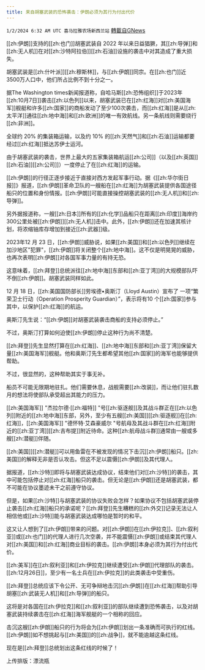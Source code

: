 ```yaml
---
title: 来自胡塞武装的恐怖袭击：伊朗必须为其行为付出代价
---
```

`1/2/2024 6:32 AM UTC 喜马拉雅农场新西兰站` [轉載自GNews](https://gnews.org/articles/2174674)

[[zh:伊朗]]支持的[[zh:也门]]胡塞武装自 2022 年以来日益猖獗，其[[zh:导弹]]和[[zh:无人机]]在对[[zh:沙特阿拉伯]][[zh:石油]]设施的袭击中对其造成了重大损失。

胡塞武装是[[zh:什叶派]][[zh:穆斯林]]，与[[zh:伊朗]]同宗。在[[zh:也门]]近3500万人口中，他们所占比例不到十分之一。

据The Washington times新闻报道称，自哈马斯[[zh:恐怖组织]]于2023年[[zh:10月7日]]袭击[[zh:以色列]]以来，胡塞武装已在[[zh:红海]]对[[zh:美国海军]]舰艇和许多[[zh:国家]]的商船发动了至少100次袭击，而[[zh:红海]]是从[[zh:太平洋]]通往[[zh:地中海]]和[[zh:欧洲]]的唯一有效航线。另一条航线则需要绕行[[zh:非洲]]。

全球约 20% 的集装箱运输，以及约 10% 的[[zh:天然气]]和[[zh:石油]]运输都要经过[[zh:红海]]抵达苏伊士运河。

由于胡塞武装的袭击，世界上最大的五家集装箱航运[[zh:公司]]（以及[[zh:英国]][[zh:石油]][[zh:公司]]）一度停止了在[[zh:红海]]的运输。

[[zh:伊朗]]的行径正逐步接近于直接对西方发起军事行动。据《[[zh:华尔街日报]]》报道，[[zh:伊朗]]革命卫队的一艘船在[[zh:红海]]为胡塞武装提供各国途径船只的位置和身份情报。[[zh:伊朗]]可能直接操控胡塞武装的[[zh:无人机]]和[[zh:导弹]]。

另外据报道称，一艘[[zh:日本]]所有的[[zh:化学]]品船只在距离[[zh:印度]]海岸约 300公里处被[[zh:伊朗]][[zh:无人机]]击中。此外，[[zh:伊朗]]还在加速其核计划，将浓缩铀库存增加到接近[[zh:武器]]级。

2023年12 月 23 日，[[zh:伊朗]]威胁说，如果[[zh:美国]]和[[zh:以色列]]继续在加沙地区"犯罪"，[[zh:伊朗]]将关闭整个[[zh:地中海]]。这不仅是明晃晃的威胁，也再次表明[[zh:伊朗]]对各国军事力量的有持无恐。

这意味着，[[zh:拜登]]总统派往[[zh:地中海]]东部和[[zh:亚丁湾]]的大规模部队吓不倒[[zh:伊朗]]。胡塞武装同样如此。

12 月 18 日，[[zh:美国国防部长]]劳埃德•奥斯汀（Lloyd Austin）宣布了 一项“繁荣卫士行动（Operation Prosperity Guardian）”，表示将有10 个[[zh:国家]]参与其中，以保护[[zh:红海]]的航运。

奥斯汀先生说：“[[zh:伊朗]]对胡塞武装袭击商船的支持必须停止。”

不过，奥斯汀打算如何迫使[[zh:伊朗]]停止这种行为尚不清楚。

[[zh:拜登]]先生显然打算在[[zh:红海]]、[[zh:地中海]]东部和[[zh:亚丁湾]]保留大量[[zh:美国海军]]舰艇。他和奥斯汀先生都希望其他[[zh:国家]]的海军也能够提供帮助。

不过，很显然的，这种帮助其实于事无补。

船员不可能无限期地驻扎。他们需要休息，战舰需要[[zh:改装]]，而让他们驻扎数月的想法将使部队承受超出其能力的压力。

[[zh:美国海军]] "杰拉尔德·[[zh:福特]] "号[[zh:驱逐舰]]及其战斗群正在[[zh:以色列]]附近的[[zh:地中海]]东部，另外，至少有五艘[[zh:美国]][[zh:驱逐舰]]在[[zh:红海]]，[[zh:美国海军]] "德怀特·艾森豪威尔 "号航母及其战斗群在[[zh:红海]]附近的[[zh:亚丁湾]][[zh:吉布提]]附近待命。这种[[zh:航母战斗群]]通常由一艘或多艘[[zh:潜艇]]伴随。

[[zh:美国]][[zh:潜艇]]可以用鱼雷在不被发现的情况下击沉[[zh:伊朗]]船只。[[zh:美国]]的解释无非是否认攻击。但这不足以震慑[[zh:伊朗]]及其代理人。

据报道，[[zh:沙特]]即将与胡塞武装达成协议，结束他们对[[zh:沙特]]的袭击，其中可能包括停止对[[zh:红海]]船只的袭击。但无论是[[zh:伊朗]]还是胡塞武装，都不可能在协议墨迹未干之前遵守协议。

但是，如果[[zh:沙特]]与胡塞武装的协议失败会怎样？如果协议不包括胡塞武装停止袭击[[zh:红海]]船只的承诺呢？[[zh:拜登]]先生糟糕的[[zh:外交]]记录无法让人相信他或[[zh:沙特]]能与胡塞武装达成哪怕是暂时的和平。

这又让人想到了[[zh:伊朗]]带来的问题。对[[zh:伊朗]]在[[zh:伊拉克]]、[[zh:叙利亚]]或[[zh:也门]]的代理人进行几次空袭，并不能震慑[[zh:伊朗]]或结束其代理人对[[zh:美国]]和[[zh:红海]]商业目标的袭击。[[zh:伊朗]]本身必须为其行为付出代价。

[[zh:美军]]在[[zh:叙利亚]]和[[zh:伊拉克]]继续遭受[[zh:伊朗]]代理部队的袭击。[[zh:12月26日]]，至少有一名士兵在[[zh:伊拉克]]的此类袭击中受重伤。

[[zh:拜登]]总统应该下令公开、无可争辩地击沉[[zh:伊朗]]在[[zh:红海]]帮助引导胡塞[[zh:武装无人机]]和[[zh:导弹]]的船只。

这将是对各国在[[zh:伊拉克]]和[[zh:叙利亚]]的部队继续遭到恐怖袭击，以及对胡塞武装持续袭击在[[zh:红海]]海军舰艇的一个相称的回应。

击沉这艘[[zh:伊朗]]船只的行为将会为[[zh:伊朗]]划出一条准确而可执行的红线。[[zh:伊朗]]如不想挑起与[[zh:美国]]的[[zh:战争]]，就不能逾越这条红线。

现在是[[zh:拜登]]总统划出这条红线的时候了！

上传排版：漂流瓶
